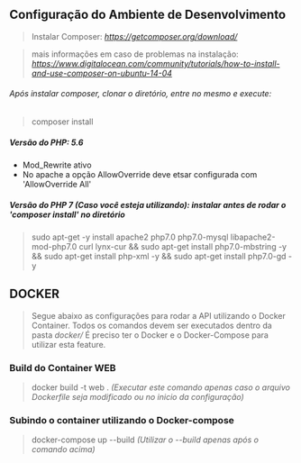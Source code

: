 ## Configuração do Ambiente de Desenvolvimento

>Instalar Composer: *https://getcomposer.org/download/* 

> mais informações em caso de problemas na instalação: *https://www.digitalocean.com/community/tutorials/how-to-install-and-use-composer-on-ubuntu-14-04*

###### Após instalar composer, clonar o diretório, entre no mesmo e execute:


> composer install


##### Versão do PHP: 5.6 
- Mod_Rewrite ativo
- No apache a opção AllowOverride deve etsar configurada com 'AllowOverride All'


##### Versão do PHP 7 (Caso você esteja utilizando): *instalar antes de rodar o 'composer install' no diretório*

>    sudo apt-get -y install apache2 php7.0 php7.0-mysql libapache2-mod-php7.0 curl lynx-cur 
>    && sudo apt-get install php7.0-mbstring -y 
>    && sudo apt-get install php-xml -y 
>    && sudo apt-get install php7.0-gd -y

## DOCKER

> Segue abaixo as configurações para rodar a API utilizando o Docker Container. Todos os comandos devem ser executados
  dentro da pasta *docker/*
> É preciso ter o Docker e o Docker-Compose para utilizar esta feature.

### Build do Container WEB
> docker build -t web . *(Executar este comando apenas caso o arquivo Dockerfile seja modificado ou no inicio da
  configuração)*

### Subindo o container utilizando o Docker-compose
> docker-compose up --build *(Utilizar o --build apenas após o comando acima)*
